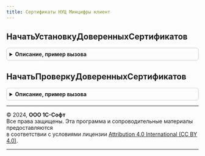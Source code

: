 ```yaml
---
title: Сертификаты НУЦ Минцифры клиент
---
```



## НачатьУстановкуДоверенныхСертификатов
<details style="margin: 1em 0; padding: 0.5em; border: 1px solid #ccc; border-radius: 6px;">

<summary style="font-weight: bold; cursor: pointer;">Описание, пример вызова</summary>

```bsl

// Начинает установку доверенных сертификатов, сертификаты будут установлены если они отсутствую в хранилище.
//
// Параметры:
//  ОповещениеЗавершения - ОписаниеОповещения - описание оповещения при завершении установки, описание результата
//                         см. РезультатОперации.
//  Сертификаты - см. СертификатыНУЦМинцифры.СписокДоверенныхСертификатов
//
Процедура НачатьУстановкуДоверенныхСертификатов(ОповещениеЗавершения, Сертификаты = Неопределено) Экспорт
```

Пример вызова
```bsl
СертификатыНУЦМинцифрыКлиент.НачатьУстановкуДоверенныхСертификатов(ОповещениеЗавершения, Сертификаты);
```
</details>

## НачатьПроверкуДоверенныхСертификатов
<details style="margin: 1em 0; padding: 0.5em; border: 1px solid #ccc; border-radius: 6px;">

<summary style="font-weight: bold; cursor: pointer;">Описание, пример вызова</summary>

```bsl

// Начинает получение списка установленных доверенных сертификатов
//
// Параметры:
//  ОповещениеЗавершения - ОписаниеОповещения - описание оповещения при завершении проверки, описание результата
//                         см. РезультатОперации.
//  Сертификаты - см. СертификатыНУЦМинцифры.СписокДоверенныхСертификатов
//
Процедура НачатьПроверкуДоверенныхСертификатов(ОповещениеЗавершения, Сертификаты = Неопределено) Экспорт
```

Пример вызова
```bsl
СертификатыНУЦМинцифрыКлиент.НачатьПроверкуДоверенныхСертификатов(ОповещениеЗавершения, Сертификаты);
```
</details>

---

© 2024, **ООО 1С-Софт**  
Все права защищены. Эта программа и сопроводительные материалы предоставляются  
в соответствии с условиями лицензии [Attribution 4.0 International (CC BY 4.0)](https://creativecommons.org/licenses/by/4.0/legalcode).

---
